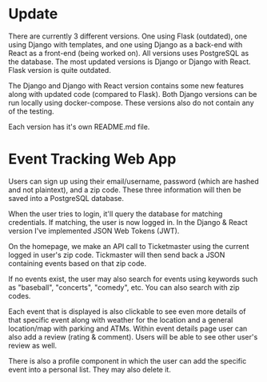 # Update
There are currently 3 different versions. One using Flask (outdated), one using Django with templates, and one using Django as a back-end with React as a front-end (being worked on). All versions uses PostgreSQL as the database. The most updated versions is Django or Django with React. Flask version is quite outdated.

The Django and Django with React version contains some new features along with updated code (compared to Flask). Both Django versions can be run locally using docker-compose. These versions also do not contain any of the testing.

Each version has it's own README.md file.

# Event Tracking Web App
Users can sign up using their email/username, password (which are hashed and not plaintext), and a zip code. These three information will then be saved into a PostgreSQL database.

When the user tries to login, it'll query the database for matching credentials. If matching, the user is now logged in. In the Django & React version I've implemented JSON Web Tokens (JWT).

On the homepage, we make an API call to Ticketmaster using the current logged in user's zip code. Tickmaster will then send back a JSON containing events based on that zip code.

If no events exist, the user may also search for events using keywords such as "baseball", "concerts", "comedy", etc. You can also search with zip codes.

Each event that is displayed is also clickable to see even more details of that specific event along with weather for the location and a general location/map with parking and ATMs. Within event details page user can also add a review (rating & comment). Users will be able to see other user's review as well.

There is also a profile component in which the user can add the specific event into a personal list. They may also delete it.